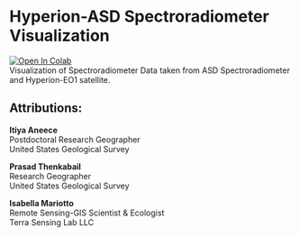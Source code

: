 # Hyperion-ASD Spectroradiometer Visualization
[![Open In Colab](https://colab.research.google.com/assets/colab-badge.svg)](https://colab.research.google.com/github/rmccormick-contractor/Hyperion-ASD-Visualization/blob/main/Hyperion_ASD_Visualization.ipynb) \
Visualization of Spectroradiometer Data taken from ASD Spectroradiometer and Hyperion-EO1 satellite.

## Attributions:

**Itiya Aneece** \
Postdoctoral Research Geographer \
United States Geological Survey

**Prasad Thenkabail** \
Research Geographer \
United States Geological Survey

**Isabella Mariotto** \
Remote Sensing-GIS Scientist & Ecologist \
Terra Sensing Lab LLC
